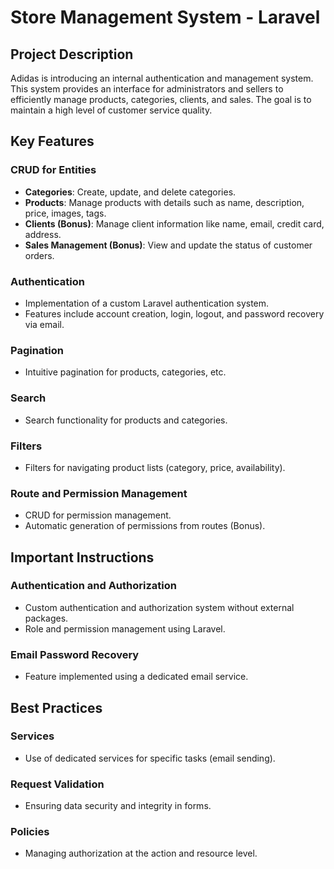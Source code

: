 # Store Management System - Laravel

## Project Description

Adidas is introducing an internal authentication and management system. This system provides an interface for administrators and sellers to efficiently manage products, categories, clients, and sales. The goal is to maintain a high level of customer service quality.

## Key Features

### CRUD for Entities
- **Categories**: Create, update, and delete categories.
- **Products**: Manage products with details such as name, description, price, images, tags.
- **Clients (Bonus)**: Manage client information like name, email, credit card, address.
- **Sales Management (Bonus)**: View and update the status of customer orders.

### Authentication
- Implementation of a custom Laravel authentication system.
- Features include account creation, login, logout, and password recovery via email.

### Pagination
- Intuitive pagination for products, categories, etc.

### Search
- Search functionality for products and categories.

### Filters
- Filters for navigating product lists (category, price, availability).

### Route and Permission Management
- CRUD for permission management.
- Automatic generation of permissions from routes (Bonus).

## Important Instructions

### Authentication and Authorization
- Custom authentication and authorization system without external packages.
- Role and permission management using Laravel.

### Email Password Recovery
- Feature implemented using a dedicated email service.

## Best Practices

### Services
- Use of dedicated services for specific tasks (email sending).

### Request Validation
- Ensuring data security and integrity in forms.

### Policies
- Managing authorization at the action and resource level.
